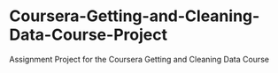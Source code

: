 # Coursera-Getting-and-Cleaning-Data-Course-Project
Assignment Project for the Coursera Getting and Cleaning Data Course
